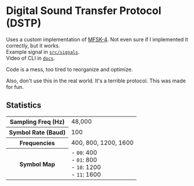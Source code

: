 # Digital Sound Transfer Protocol (DSTP)

Uses a custom implementation of [MFSK-4](https://www.sigidwiki.com/wiki/Multi_Frequency_Shift_Keying_(MFSK)). Not even sure if I implemented it correctly, but it works. \
Example signal in [`src/signals`](https://github.com/QAEZZ/DSTP/tree/main/src/signals). \
Video of CLI in [`docs`](https://github.com/QAEZZ/DSTP/tree/main/docs). 

Code is a mess, too tired to reorganize and optimize.

Also, don't use this in the real world. It's a terrible protocol. This was made for fun.

## Statistics
<table>
  <tr>
    <th>Sampling Freq (Hz)</th>
    <td>48,000</td>
  </tr>
  <tr>
    <th>Symbol Rate (Baud)</th>
    <td>100</td>
  </tr>
  <tr>
    <th>Frequencies</th>
    <td>400, 800, 1200, 1600</td>
  </tr>
  <tr>
    <th>Symbol Map</th>
    <td>- <code>00</code>: 400<br/>- <code>01</code>: 800<br/>- <code>10</code>: 1200<br/>- <code>11</code>: 1600</td>
  </tr>
</table>
